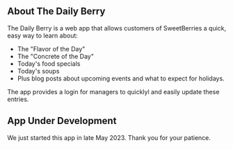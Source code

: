 ## About The Daily Berry

The Daily Berry is a web app that allows customers of SweetBerries a quick, easy way to learn about:
- The "Flavor of the Day"
- The "Concrete of the Day"
- Today's food specials
- Today's soups
- Plus blog posts about upcoming events and what to expect for holidays.

The app provides a login for managers to quicklyl and easily update these entries.


## App Under Development

We just started this app in late May 2023. Thank you for your patience.
